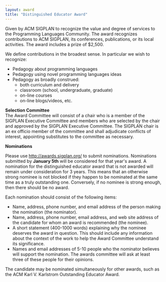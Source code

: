 ```yaml
---
layout: award
title: "Distinguished Educator Award"
---
```


Given by ACM SIGPLAN to recognize the value and degree of services to the
Programming Languages Community. The award recognizes contributions to ACM
SIGPLAN, its conferences, publications, or its local activities. The award
includes a prize of $2,500.

We define contributions in the broadest sense. In particular we wish to recognize:

- Pedagogy about programming languages
- Pedagogy using novel programming languages ideas
- Pedagogy as broadly construed:
  - both curriculum and delivery
  - classroom (school, undergraduate, graduate)
  - on-line courses
  - on-line blogs/videos, etc.

**Selection Committee**  
The Award Committee will consist of a chair who is a member of the SIGPLAN
Executive Committee and members who are selected by the chair and approved by
the SIGPLAN Executive Committee. The SIGPLAN chair is an ex officio member of
the committee and shall adjudicate conflicts of interest, appointing substitutes
to the committee as necessary.


**Nominations**  

Please use <http://awards.sigplan.org/> to submit nominations.  Nominations
submitted by **January 5th** will be considered for that year's award.  A
nomination for the distinguished educator award that is not awarded will remain
under consideration for 3 years. This means that an otherwise strong nominee is
not blocked if they happen to be nominated at the same time as a truly
outstanding one. Conversely, if no nominee is strong enough, then there should
be no award.

Each nomination should consist of the following items:

- Name, address, phone number, and email address of the person making the
nomination (the nominator).
- Name, address, phone number, email address, and web site address of the
candidate for whom an award is recommended (the nominee).
- A short statement (400-1000 words) explaining why the nominee deserves the
award in question. This should include any information about the context of the
work to help the Award Committee understand its significance.
- Names and email addresses of 5-10 people who the nominator believes will
support the nomination. The awards committee will ask at least three of these
people for their opinions.

The candidate may be nominated simultaneously for other awards, such as the ACM
Karl V.  Karlstrom Outstanding Educator Award.
